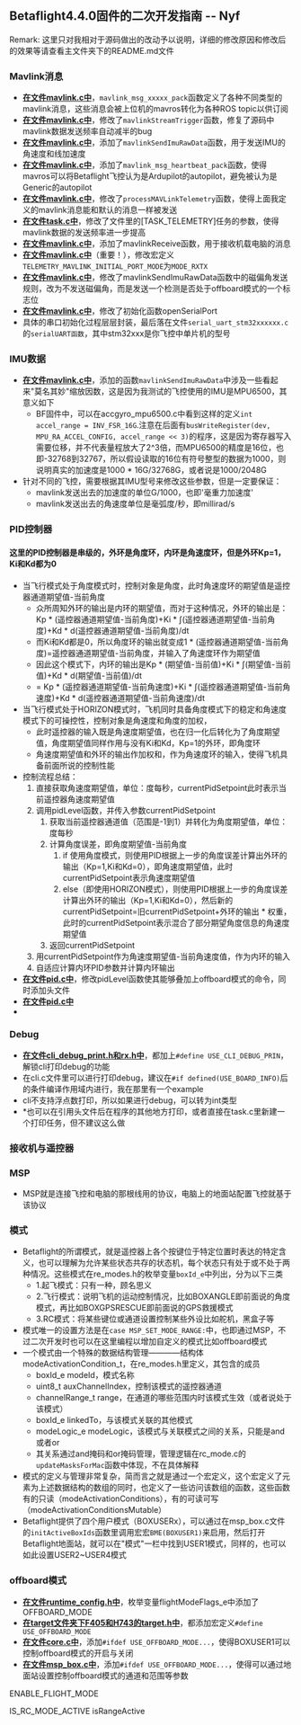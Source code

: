 ﻿## Betaflight4.4.0固件的二次开发指南 -- Nyf
Remark: 这里只对我相对于源码做出的改动予以说明，详细的修改原因和修改后的效果等请查看主文件夹下的README.md文件
### Mavlink消息
- <u>**在文件mavlink.c中**</u>，`mavlink_msg_xxxxx_pack`函数定义了各种不同类型的mavlink消息，这些消息会被上位机的mavros转化为各种ROS topic以供订阅
- <u>**在文件mavlink.c中**</u>，修改了`mavlinkStreamTrigger`函数，修复了源码中mavlink数据发送频率自动减半的bug
- <u>**在文件mavlink.c中**</u>，添加了`mavlinkSendImuRawData`函数，用于发送IMU的角速度和线加速度
- <u>**在文件mavlink.c中**</u>，添加了`mavlink_msg_heartbeat_pack`函数，使得mavros可以将Betaflight飞控认为是Ardupilot的autopilot，避免被认为是Generic的autopilot
- <u>**在文件mavlink.c中**</u>，修改了`processMAVLinkTelemetry`函数，使得上面我定义的mavlink消息能和默认的消息一样被发送
- <u>**在文件task.c中**</u>，修改了文件里的[TASK_TELEMETRY]任务的参数，使得mavlink数据的发送频率进一步提高
- <u>**在文件mavlink.c中**</u>，添加了mavlinkReceive函数，用于接收机载电脑的消息
- <u>**在文件mavlink.c中**</u>（重要！），修改宏定义`TELEMETRY_MAVLINK_INITIAL_PORT_MODE`为`MODE_RXTX`
- <u>**在文件mavlink.c中**</u>，修改了mavlinkSendImuRawData函数中的磁偏角发送规则，改为不发送磁偏角，而是发送一个检测是否处于offboard模式的一个标志位
- <u>**在文件mavlink.c中**</u>，修改了初始化函数openSerialPort
- 具体的串口初始化过程层层封装，最后落在文件`serial_uart_stm32xxxxxx.c`的`serialUART函数`，其中stm32xxx是你飞控中单片机的型号
### IMU数据
- <u>**在文件mavlink.c中**</u>，添加的函数`mavlinkSendImuRawData`中涉及一些看起来"莫名其妙"缩放因数，这是因为我测试的飞控使用的IMU是MPU6500，其意义如下
    - BF固件中，可以在accgyro_mpu6500.c中看到这样的定义`int accel_range = INV_FSR_16G`.注意在后面有`busWriteRegister(dev, MPU_RA_ACCEL_CONFIG, accel_range << 3)`的程序，这是因为寄存器写入需要位移，并不代表量程放大了2^3倍，而MPU6500的精度是16位，也即-32768到32767，所以假设读取的16位有符号整型的数据为1000，则说明真实的加速度是1000 \* 16G/32768G，或者说是1000/2048G
- 针对不同的飞控，需要根据其IMU型号来修改这些参数，但是一定要保证：
    - mavlink发送出去的加速度的单位G/1000，也即'毫重力加速度'
    - mavlink发送出去的角速度单位是毫弧度/秒，即millirad/s

### PID控制器
#### 这里的PID控制器是串级的，外环是角度环，内环是角速度环，但是外环Kp=1，Ki和Kd都为0
- 当飞行模式处于角度模式时，控制对象是角度，此时角速度环的期望值是遥控器通道期望值-当前角度
    - 众所周知外环的输出是内环的期望值，而对于这种情况，外环的输出是：Kp \* (遥控器通道期望值-当前角度)+Ki \* ∫(遥控器通道期望值-当前角度)+Kd \* d(遥控器通道期望值-当前角度)/dt
    - 而Ki和Kd都是0，所以角度环的输出就变成1 \* (遥控器通道期望值-当前角度)=遥控器通道期望值-当前角度，并输入了角速度环作为期望值
    - 因此这个模式下，内环的输出是Kp \* (期望值-当前值)+Ki \* ∫(期望值-当前值)+Kd \* d(期望值-当前值)/dt
    - = Kp \* (遥控器通道期望值-当前角速度)+Ki \*  ∫(遥控器通道期望值-当前角速度)+Kd \* d(遥控器通道期望值-当前角速度)/dt
- 当飞行模式处于HORIZON模式时，飞机同时具备角度模式下的稳定和角速度模式下的可操控性，控制对象是角速度和角度的加权，
    - 此时遥控器的输入既是角速度期望值，也在归一化后转化为了角度期望值，角度期望值同样作用与没有Ki和Kd，Kp=1的外环，即角度环
    - 角速度期望值和外环的输出作加权和，作为角速度环的输入，使得飞机具备前面所说的控制性能
- 控制流程总结：
    1. 直接获取角速度期望值，单位：度每秒，currentPidSetpoint此时表示当前遥控器角速度期望值
    2. 调用pidLevel函数，并传入参数currentPidSetpoint
        1. 获取当前遥控器通道值（范围是-1到1）并转化为角度期望值，单位：度每秒
        2. 计算角度误差，即角度期望值-当前角度
            1. if 使用角度模式，则使用PID根据上一步的角度误差计算出外环的输出（Kp=1,Ki和Kd=0），即角速度期望值，此时currentPidSetpoint表示角速度期望值
            2. else（即使用HORIZON模式），则使用PID根据上一步的角度误差计算出外环的输出（Kp=1,Ki和Kd=0），然后新的currentPidSetpoint=旧currentPidSetpoint+外环的输出 \* 权重，此时的currentPidSetpoint表示混合了部分期望角度信息的角速度期望值
        3. 返回currentPidSetpoint
    3. 用currentPidSetpoint作为角速度期望值-当前角速度值，作为内环的输入
    4. 自适应计算内环PID参数并计算内环输出
- <u>**在文件pid.c中**</u>，修改pidLevel函数使其能够叠加上offboard模式的命令，同时添加头文件
- <u>**在文件pid.c中**</u>
- 

### Debug
- <u>**在文件cli_debug_print.h和rx.h中**</u>，都加上`#define USE_CLI_DEBUG_PRIN`，解锁cli打印debug的功能
- 在cli.c文件里可以进行打印debug，建议在`#if defined(USE_BOARD_INFO)`后的条件编译作用域内进行，我在那里有一个example
- cli不支持浮点数打印，所以如果进行debug，可以转为int类型
- *也可以在引用头文件后在程序的其他地方打印，或者直接在task.c里新建一个打印任务，但不建议这么做

### 接收机与遥控器

### MSP
- MSP就是连接飞控和电脑的那根线用的协议，电脑上的地面站配置飞控就基于该协议

### 模式
- Betaflight的所谓模式，就是遥控器上各个按键位于特定位置时表达的特定含义，也可以理解为允许某些状态共存的状态机，每个状态只有处于或不处于两种情况。这些模式在re_modes.h的枚举变量`boxId_e`中列出，分为以下三类
    - 1.起飞模式：只有一种，顾名思义
    - 2.飞行模式：说明飞机的运动控制情况，比如BOXANGLE即前面说的角度模式，再比如BOXGPSRESCUE即前面说的GPS救援模式
    - 3.RC模式：将某些键位或通道设置控制某些外设比如舵机，黑盒子等
- 模式唯一的设置方法是在`case MSP_SET_MODE_RANGE:`中，也即通过MSP，不过二次开发时也可以在这里编程以增加自定义的模式比如offboard模式
- 一个模式由一个特殊的数据结构管理————结构体modeActivationCondition_t，在re_modes.h里定义，其包含的成员
    - boxId_e modeId，模式名称
    - uint8_t auxChannelIndex，控制该模式的遥控器通道
    - channelRange_t range，在通道的哪些范围内时该模式生效（或者说处于该模式）
    - boxId_e linkedTo，与该模式关联的其他模式
    - modeLogic_e modeLogic，该模式与关联模式之间的关系，只能是and或者or
    - 其关系通过and掩码和or掩码管理，管理逻辑在rc_mode.c的`updateMasksForMac`函数中体现，不在具体解释
- 模式的定义与管理非常复杂，简而言之就是通过一个宏定义，这个宏定义了元素为上述数据结构的数组的同时，也定义了一些访问该数组的函数，这些函数有的只读（modeActivationConditions），有的可读可写（modeActivationConditionsMutable）
- Betaflight提供了四个用户模式（BOXUSERx），可以通过在msp_box.c文件的`initActiveBoxIds`函数里调用宏宏`BME(BOXUSER1)`来启用，然后打开Betaflight地面站，就可以在"模式"一栏中找到USER1模式，同样的，也可以如此设置USER2~USER4模式

### offboard模式
- <u>**在文件runtime_config.h中**</u>，枚举变量flightModeFlags_e中添加了OFFBOARD_MODE
- <u>**在target文件夹下F405和H743的target.h中**</u>，都添加宏定义`#define USE_OFFBOARD_MODE`
- <u>**在文件core.c中**</u>，添加`#ifdef USE_OFFBOARD_MODE...`，使得BOXUSER1可以控制offboard模式的开启与关闭
- <u>**在文件msp_box.c中**</u>，添加`#ifdef USE_OFFBOARD_MODE...`，使得可以通过地面站设置控制offboard模式的通道和范围等参数



ENABLE_FLIGHT_MODE

IS_RC_MODE_ACTIVE
isRangeActive
